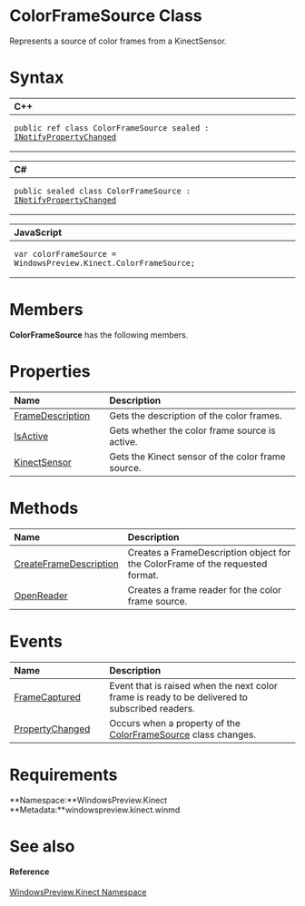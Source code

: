 ColorFrameSource Class  
======================  

Represents a source of color frames from a KinectSensor. <span id="syntaxSection"></span>

Syntax  
======  

<table>
<colgroup>
<col width="100%" />
</colgroup>
<thead>
<tr class="header">
<th align="left">C++</th>
</tr>
</thead>
<tbody>
<tr class="odd">
<td align="left"><pre><code>public ref class ColorFrameSource sealed : <a href="../Data/INotifyPropertyChanged.md">INotifyPropertyChanged</a></code></pre></td>
</tr>
</tbody>
</table>

<table>
<colgroup>
<col width="100%" />
</colgroup>
<thead>
<tr class="header">
<th align="left">C#</th>
</tr>
</thead>
<tbody>
<tr class="odd">
<td align="left"><pre><code>public sealed class ColorFrameSource : <a href="../Data/INotifyPropertyChanged.md">INotifyPropertyChanged</a></code></pre></td>
</tr>
</tbody>
</table>

<table>
<colgroup>
<col width="100%" />
</colgroup>
<thead>
<tr class="header">
<th align="left">JavaScript</th>
</tr>
</thead>
<tbody>
<tr class="odd">
<td align="left"><pre><code>var colorFrameSource = WindowsPreview.Kinect.ColorFrameSource;</code></pre></td>
</tr>
</tbody>
</table>

<span id="classMembersSection"></span>

Members  
=======  

**ColorFrameSource** has the following members.  

<span id="publicpropertiesSection"></span>

Properties  
==========  

<table>
<colgroup>
<col width="30%" />
<col width="60%" />
</colgroup>
<thead>
<tr class="header">
<th align="left">Name</th>
<th align="left">Description</th>
</tr>
</thead>
<tbody>
<tr class="odd">
<td align="left"><a href="ColorFrameSource_Class/Properties/FrameDescription_Property.md">FrameDescription</a></td>
<td align="left">Gets the description of the color frames.</td>
</tr>
<tr class="even">
<td align="left"><a href="ColorFrameSource_Class/Properties/IsActive_Property.md">IsActive</a></td>
<td align="left">Gets whether the color frame source is active.</td>
</tr>
<tr class="odd">
<td align="left"><a href="ColorFrameSource_Class/Properties/KinectSensor_Property.md">KinectSensor</a></td>
<td align="left">Gets the Kinect sensor of the color frame source.</td>
</tr>
</tbody>
</table>

<span id="publicmethodsSection"></span>

Methods  
=======  

<table>
<colgroup>
<col width="30%" />
<col width="60%" />
</colgroup>
<thead>
<tr class="header">
<th align="left">Name</th>
<th align="left">Description</th>
</tr>
</thead>
<tbody>
<tr class="odd">
<td align="left"><a href="ColorFrameSource_Class/Methods/CreateFrameDescription.md">CreateFrameDescription</a></td>
<td align="left">Creates a FrameDescription object for the ColorFrame of the requested format.</td>
</tr>
<tr class="even">
<td align="left"><a href="ColorFrameSource_Class/Methods/OpenReader_Method.md">OpenReader</a></td>
<td align="left">Creates a frame reader for the color frame source.</td>
</tr>
</tbody>
</table>

<span id="publiceventsSection"></span>

Events  
======  

<table>
<colgroup>
<col width="30%" />
<col width="60%" />
</colgroup>
<thead>
<tr class="header">
<th align="left">Name</th>
<th align="left">Description</th>
</tr>
</thead>
<tbody>
<tr class="odd">
<td align="left"><a href="ColorFrameSource_Class/Events/FrameCaptured_Event.md">FrameCaptured</a></td>
<td align="left">Event that is raised when the next color frame is ready to be delivered to subscribed readers.</td>
</tr>
<tr class="even">
<td align="left"><a href="ColorFrameSource_Class/Events/PropertyChanged_Event.md">PropertyChanged</a></td>
<td align="left">Occurs when a property of the <a href="">ColorFrameSource</a> class changes.</td>
</tr>
</tbody>
</table>

<span id="requirements"></span>

Requirements  
============  

**Namespace:**WindowsPreview.Kinect  
**Metadata:**windowspreview.kinect.winmd  

<span id="ID4E3"></span>

See also  
========  

<span id="ID4E5"></span>
#### Reference  

[WindowsPreview.Kinect Namespace](../Kinect.md)  



<!--Please do not edit the data in the comment block below.-->
<!--
TOCTitle : ColorFrameSource Class
RLTitle : ColorFrameSource Class
KeywordK : ColorFrameSource class, about
HelpPriority : 2
TopicType : apiref
KeywordF : WindowsPreview.Kinect.ColorFrameSource
KeywordF : ColorFrameSource
KeywordF : WindowsPreview.Kinect.ColorFrameSource
KeywordA : T:WindowsPreview.Kinect.ColorFrameSource
AssetID : T:WindowsPreview.Kinect.ColorFrameSource
Locale : en-us
CommunityContent : 1
APIType : Managed
APILocation : windowspreview.kinect.winmd
APIName : WindowsPreview.Kinect.ColorFrameSource
TargetOS : Windows
TopicType : kbSyntax
DevLang : VB
DevLang : CSharp
DevLang : JavaScript
DevLang : C++
DocSet : K4Wv2
ProjType : K4Wv2Proj
Technology : Kinect for Windows
Product : Kinect for Windows SDK v2
productversion : 20
-->
